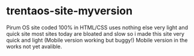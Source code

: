 # trentaos-site-myversion
Pirum OS site coded 100% in HTML/CSS uses nothing else very light and quick site most sites today are bloated and slow so i made this site very quick and light (Mobile version working but buggy!) Mobile version in the works not yet avalible.
